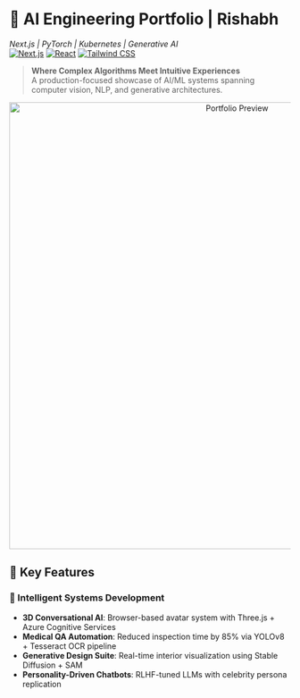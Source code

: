 # 🧠 AI Engineering Portfolio | Rishabh  
*Next.js | PyTorch | Kubernetes | Generative AI*  
[![Next.js](https://img.shields.io/badge/Next.js-13.1.6-000000?style=flat&logo=next.js)](https://nextjs.org/)
[![React](https://img.shields.io/badge/React-18.2.0-61DAFB?logo=react)](https://react.dev/)
[![Tailwind CSS](https://img.shields.io/badge/Tailwind_CSS-3.3.3-06B6D4?logo=tailwind-css)](https://tailwindcss.com/)

> **Where Complex Algorithms Meet Intuitive Experiences**  
> A production-focused showcase of AI/ML systems spanning computer vision, NLP, and generative architectures.

<div align="center">
  <img src="public/ai-portfolio-preview.gif" alt="Portfolio Preview" width="800">
</div>

## 🚀 Key Features

### 🤖 Intelligent Systems Development
- **3D Conversational AI**: Browser-based avatar system with Three.js + Azure Cognitive Services
- **Medical QA Automation**: Reduced inspection time by 85% via YOLOv8 + Tesseract OCR pipeline
- **Generative Design Suite**: Real-time interior visualization using Stable Diffusion + SAM
- **Personality-Driven Chatbots**: RLHF-tuned LLMs with celebrity persona replication
